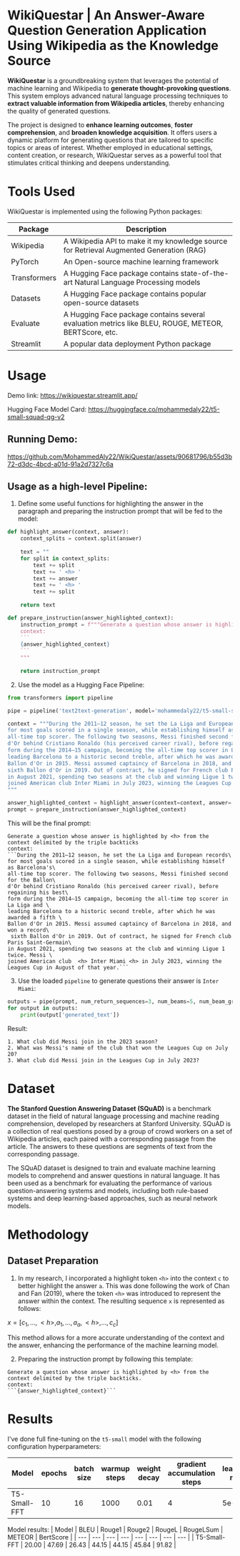# WikiQuestar | An Answer-Aware Question Generation Application Using Wikipedia as the Knowledge Source
**WikiQuestar** is a groundbreaking system that leverages the potential of machine learning and Wikipedia to **generate thought-provoking questions**. This system employs advanced natural language processing techniques to **extract valuable information from Wikipedia articles**, thereby enhancing the quality of generated questions.

The project is designed to **enhance learning outcomes**, **foster comprehension**, and **broaden knowledge acquisition**. It offers users a dynamic platform for generating questions that are tailored to specific topics or areas of interest. Whether employed in educational settings, content creation, or research, WikiQuestar serves as a powerful tool that stimulates critical thinking and deepens understanding.

# Tools Used
WikiQuestar is implemented using the following Python packages:

| Package | Description |
| --- | --- |
| Wikipedia | A Wikipedia API to make it my knowledge source for Retrieval Augmented Generation (RAG)  |
| PyTorch | An Open-source machine learning framework |
| Transformers | A Hugging Face package contains state-of-the-art Natural Language Processing models |
| Datasets | A Hugging Face package contains popular open-source datasets |
| Evaluate | A Hugging Face package contains several evaluation metrics like BLEU, ROUGE, METEOR, BERTScore, etc. |
| Streamlit | A popular data deployment Python package |

# Usage
Demo link: https://wikiquestar.streamlit.app/

Hugging Face Model Card: https://huggingface.co/mohammedaly22/t5-small-squad-qg-v2 

## Running Demo:
https://github.com/MohammedAly22/WikiQuestar/assets/90681796/b55d3b72-d3dc-4bcd-a01d-91a2d7327c6a

## Usage as a high-level Pipeline:
1. Define some useful functions for highlighting the answer in the paragraph and preparing the instruction prompt that will be fed to the model: 
```Python
def highlight_answer(context, answer):
    context_splits = context.split(answer)
    
    text = ""
    for split in context_splits:
        text += split
        text += ' <h> '
        text += answer
        text += ' <h> '
        text += split
    
    return text
```
```Python
def prepare_instruction(answer_highlighted_context):
    instruction_prompt = f"""Generate a question whose answer is highlighted by <h> from the context delimited by the triple backticks.
    context:
    ```
    {answer_highlighted_context}
    ```
    """
    
    return instruction_prompt
```

2. Use the model as a Hugging Face Pipeline:
```Python
from transformers import pipeline

pipe = pipeline('text2text-generation', model='mohammedaly22/t5-small-squad-qg-v2')

context = """During the 2011–12 season, he set the La Liga and European records\
for most goals scored in a single season, while establishing himself as Barcelona's\
all-time top scorer. The following two seasons, Messi finished second for the Ballon\
d'Or behind Cristiano Ronaldo (his perceived career rival), before regaining his best\
form during the 2014–15 campaign, becoming the all-time top scorer in La Liga and \
leading Barcelona to a historic second treble, after which he was awarded a fifth \
Ballon d'Or in 2015. Messi assumed captaincy of Barcelona in 2018, and won a record \
sixth Ballon d'Or in 2019. Out of contract, he signed for French club Paris Saint-Germain\
in August 2021, spending two seasons at the club and winning Ligue 1 twice. Messi \
joined American club Inter Miami in July 2023, winning the Leagues Cup in August of that year.
"""

answer_highlighted_context = highlight_answer(context=context, answer='Inter Miami')
prompt = prepare_instruction(answer_highlighted_context)
```

This will be the final prompt:
```
Generate a question whose answer is highlighted by <h> from the context delimited by the triple backticks
context:
```During the 2011–12 season, he set the La Liga and European records\
for most goals scored in a single season, while establishing himself as Barcelona's\
all-time top scorer. The following two seasons, Messi finished second for the Ballon\
d'Or behind Cristiano Ronaldo (his perceived career rival), before regaining his best\
form during the 2014–15 campaign, becoming the all-time top scorer in La Liga and \
leading Barcelona to a historic second treble, after which he was awarded a fifth \
Ballon d'Or in 2015. Messi assumed captaincy of Barcelona in 2018, and won a record\
 sixth Ballon d'Or in 2019. Out of contract, he signed for French club Paris Saint-Germain\
in August 2021, spending two seasons at the club and winning Ligue 1 twice. Messi \
joined American club  <h> Inter Miami <h> in July 2023, winning the Leagues Cup in August of that year.```
```

3. Use the loaded `pipeline` to generate questions their answer is `Inter Miami`:
```Python
outputs = pipe(prompt, num_return_sequences=3, num_beams=5, num_beam_groups=5, diversity_penalty=1.0)
for output in outputs:
    print(output['generated_text'])
```

Result:
```
1. What club did Messi join in the 2023 season?
2. What was Messi's name of the club that won the Leagues Cup on July 20?
3. What club did Messi join in the Leagues Cup in July 2023?
```

# Dataset
**The Stanford Question Answering Dataset (SQuAD)** is a benchmark dataset in the field of natural language processing and machine reading comprehension, developed by researchers at Stanford University. SQuAD is a collection of real questions posed by a group of crowd workers on a set of Wikipedia articles, each paired with a corresponding passage from the article. The answers to these questions are segments of text from the corresponding passage.

The SQuAD dataset is designed to train and evaluate machine learning models to comprehend and answer questions in natural language. It has been used as a benchmark for evaluating the performance of various question-answering systems and models, including both rule-based systems and deep learning-based approaches, such as neural network models.

# Methodology
## Dataset Preparation
1. In my research, I incorporated a highlight token `<h>` into the context `c` to better highlight the answer `a`. This was done following the work of Chan and Fan (2019), where the token `<h>` was introduced to represent the answer within the context. The resulting sequence `x` is represented as follows:

$x = [ c_1, ..., \lt h\gt , a_1, ..., a_a, \lt h\gt , ..., c_c ]$

This method allows for a more accurate understanding of the context and the answer, enhancing the performance of the machine learning model.

2. Preparing the instruction prompt by following this template:
```
Generate a question whose answer is highlighted by <h> from the context delimited by the triple backticks.
context:
```{answer_highlighted_context}```
```

# Results
I've done full fine-tuning on the `t5-small` model with the following configuration hyperparameters:

| Model | epochs | batch size | warmup steps | weight decay | gradient accumulation steps | learning rate | save total limit | fp16 | 
| --- | --- | --- | --- | --- | --- | --- | --- | --- |
| T5-Small-FFT | 10 | 16 | 1000 | 0.01 | 4 | 5e-5 | 2 | True |

Model results:
| Model           | BLEU | Rouge1 | Rouge2 | RougeL | RougeLSum | METEOR | BertScore | 
| ---             | ---  | ---    | ---    | ---    | ---       | ---    | ---       |
| T5-Small-FFT | 20.00 | 47.69  | 26.43  | 44.15  | 44.15     | 45.84  | 91.82     |
